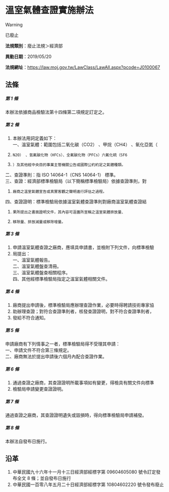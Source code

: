 # 溫室氣體查證實施辦法


> [!WARNING]
> 已廢止


**法規類別**：廢止法規＞經濟部

**異動日期**：2019/05/20  

**法規網址**：https://law.moj.gov.tw/LawClass/LawAll.aspx?pcode=J0100067



## 法條
##### 第 1 條
本辦法依據商品檢驗法第十四條第二項規定訂定之。

##### 第 2 條
1. 本辦法用詞定義如下：  
一、溫室氣體：範圍包括二氧化碳（CO2） 、甲烷（CH4） 、氧化亞氮（
1.     N2O） 、氫氟碳化物（HFCs）、全氟碳化物（PFCs）六氟化硫（SF6
1.     ）及其他經中央目的事業主管機關公告或國際公約約定之氣體種類。  
二、查證準則：指 ISO 14064-1（CNS 14064-1） 標準。  
三、查證：經濟部標準檢驗局（以下簡稱標準檢驗局）依據查證準則，對
1.     廠商之溫室氣體宣告或真實客觀之聲明進行評估之過程。  
四、查證證明：標準檢驗局依據溫室氣體查證準則對廠商溫室氣體查證結
1.     果所提出之書面證明文件，其內容可涵蓋所宣稱之溫室氣體排放量、
1.     移除量、排放減量或移除增量。

##### 第 3 條
1. 申請溫室氣體查證之廠商，應填具申請書，並檢附下列文件，向標準檢驗
1. 局提出：  
一、溫室氣體報告。   
二、溫室氣體盤查清冊。   
三、溫室氣體盤查相關程序。   
四、其他經標準檢驗局指定之溫室氣體相關文件。

##### 第 4 條
1. 廠商提出申請後，標準檢驗局應辦理查證作業，必要時得聘請技術專家協
1. 助辦理查證；對符合查證準則者，核發查證證明，對不符合查證準則者，
1. 發給不符合通知。

##### 第 5 條
申請廠商有下列情事之一者，標準檢驗局得不受理其申請：  
一、申請文件不符合第三條規定。   
二、廠商無法於提出申請後六個月內配合查證作業。

##### 第 6 條
1. 通過查證之廠商，其查證證明所載事項如有變更，得檢具有關文件向標準
1. 檢驗局申請變更查證證明。

##### 第 7 條
通過查證之廠商，其查證證明遺失或毀損時，得向標準檢驗局申請補發。

##### 第 8 條
本辦法自發布日施行。

## 沿革
1. 中華民國九十六年十一月十三日經濟部經標字第 09604605080  號令訂定發布全文 8  條；並自發布日施行
1. 中華民國一百零八年五月二十日經濟部經標字第 10804602220  號令發布廢止

